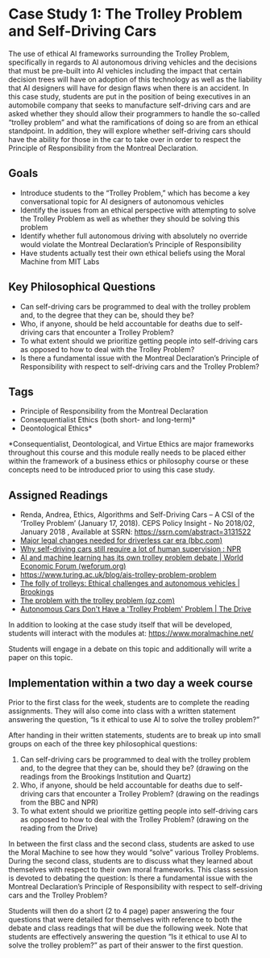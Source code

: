 # Case Study 1: The Trolley Problem and Self-Driving Cars 
The use of ethical AI frameworks surrounding the Trolley Problem, specifically in regards to AI autonomous driving vehicles and the decisions that must be pre-built into AI vehicles including the impact that certain decision trees will have on adoption of this technology as well as the liability that AI designers will have for design flaws when there is an accident.
In this case study, students are put in the position of being executives in an automobile company that seeks to manufacture self-driving cars and are asked whether they should allow their programmers to handle the so-called “trolley problem” and what the ramifications of doing so are from an ethical standpoint.  In addition, they will explore whether self-driving cars should have the ability for those in the car to take over in order to respect the Principle of Responsibility from the Montreal Declaration.

## Goals 
*	Introduce students to the “Trolley Problem,” which has become a key conversational topic for AI designers of autonomous vehicles
*	Identify the issues from an ethical perspective with attempting to solve the Trolley Problem as well as whether they should be solving this problem
*	Identify whether full autonomous driving with absolutely no override would violate the Montreal Declaration’s Principle of Responsibility
* Have students actually test their own ethical beliefs using the Moral Machine from MIT Labs

## Key Philosophical Questions
* Can self-driving cars be programmed to deal with the trolley problem and, to the degree that they can be, should they be?
* Who, if anyone, should be held accountable for deaths due to self-driving cars that encounter a Trolley Problem?
* To what extent should we prioritize getting people into self-driving cars as opposed to how to deal with the Trolley Problem?
* Is there a fundamental issue with the Montreal Declaration’s Principle of Responsibility with respect to self-driving cars and the Trolley Problem?

## Tags 
* Principle of Responsibility from the Montreal Declaration
* Consequentialist Ethics (both short- and long-term)*
* Deontological Ethics*
  
*Consequentialist, Deontological, and Virtue Ethics are major frameworks throughout this course and this module really needs to be placed either within the framework of a business ethics or philosophy course or these concepts need to be introduced prior to using this case study.

## Assigned Readings
* Renda, Andrea, Ethics, Algorithms and Self-Driving Cars – A CSI of the ‘Trolley Problem’ (January 17, 2018). CEPS Policy Insight - No 2018/02, January 2018 , Available at SSRN: https://ssrn.com/abstract=3131522
* [Major legal changes needed for driverless car era (bbc.com)](https://www.bbc.com/news/technology-60126014)
* [Why self-driving cars still require a lot of human supervision : NPR](https://www.npr.org/2021/12/22/1064598337/cars-are-getting-better-at-driving-themselves-but-you-still-cant-sit-back-and-na)
* [AI and machine learning has its own trolley problem debate | World Economic Forum (weforum.org)](https://www.weforum.org/agenda/2022/05/ai-s-trolley-problem-debate-can-lead-us-to-surprising-conclusions/)
* https://www.turing.ac.uk/blog/ais-trolley-problem-problem
* [The folly of trolleys: Ethical challenges and autonomous vehicles | Brookings](https://www.brookings.edu/articles/the-folly-of-trolleys-ethical-challenges-and-autonomous-vehicles/)
* [The problem with the trolley problem (qz.com)](https://qz.com/1716107/the-problem-with-the-trolley-problem)
* [Autonomous Cars Don't Have a 'Trolley Problem' Problem | The Drive](https://www.thedrive.com/tech/5620/autonomous-cars-dont-have-a-trolley-problem-problem)

In addition to looking at the case study itself that will be developed, students will interact with the modules at:
https://www.moralmachine.net/

Students will engage in a debate on this topic and additionally will write a paper on this topic.

## Implementation within a two day a week course
Prior to the first class for the week, students are to complete the reading assignments.  They will also come into class with a written statement answering the question, “Is it ethical to use AI to solve the trolley problem?”

After handing in their written statements, students are to break up into small groups on each of the three key philosophical questions:
1.	Can self-driving cars be programmed to deal with the trolley problem and, to the degree that they can be, should they be? (drawing on the readings from the Brookings Institution and Quartz)
2.	Who, if anyone, should be held accountable for deaths due to self-driving cars that encounter a Trolley Problem? (drawing on the readings from the BBC and NPR)
3.	To what extent should we prioritize getting people into self-driving cars as opposed to how to deal with the Trolley Problem? (drawing on the reading from the Drive)

In between the first class and the second class, students are asked to use the Moral Machine to see how they would “solve” various Trolley Problems.
During the second class, students are to discuss what they learned about themselves with respect to their own moral frameworks.  This class session is devoted to debating the question: Is there a fundamental issue with the Montreal Declaration’s Principle of Responsibility with respect to self-driving cars and the Trolley Problem?

Students will then do a short (2 to 4 page) paper answering the four questions that were detailed for themselves with reference to both the debate and class readings that will be due the following week.  Note that students are effectively answering the question “Is it ethical to use AI to solve the trolley problem?” as part of their answer to the first question.
